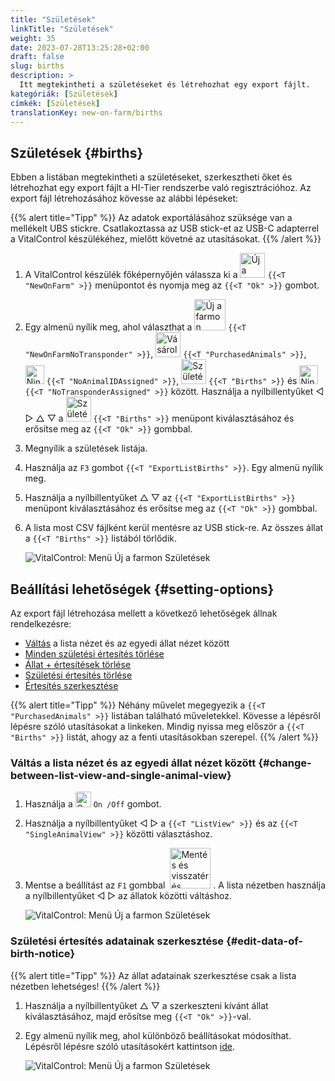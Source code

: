 ```yaml
---
title: "Születések"
linkTitle: "Születések"
weight: 35
date: 2023-07-28T13:25:28+02:00
draft: false
slug: births
description: >
  Itt megtekintheti a születéseket és létrehozhat egy export fájlt.
kategóriák: [Születések]
címkék: [Születések]
translationKey: new-on-farm/births
---
```

## Születések {#births}

Ebben a listában megtekintheti a születéseket, szerkesztheti őket és létrehozhat egy export fájlt a HI-Tier rendszerbe való regisztrációhoz. Az export fájl létrehozásához kövesse az alábbi lépéseket:

{{% alert title="Tipp" %}}
Az adatok exportálásához szüksége van a mellékelt UBS stickre. Csatlakoztassa az USB stick-et az USB-C adapterrel a VitalControl készülékéhez, mielőtt követné az utasításokat.
{{% /alert %}}

1. A VitalControl készülék főképernyőjén válassza ki a <img src="/icons/main/new-on-farm.svg" width="40" align="bottom" alt="Új a farmon" /> `{{<T "NewOnFarm" >}}` menüpontot és nyomja meg az `{{<T "Ok" >}}` gombot.

2. Egy almenü nyílik meg, ahol választhat a <img src="/icons/registration/new-on-farm-no-transponder.svg" width="50" align="bottom" alt="Új a farmon, transzponder nélkül" /> `{{<T "NewOnFarmNoTransponder" >}}`, <img src="/icons/main/new-on-farm.svg" width="40" align="bottom" alt="Vásárolt állatok" /> `{{<T "PurchasedAnimals" >}}`, <img src="/icons/registration/no-eartag-number.svg" width="30" align="bottom" alt="Nincs nemzeti állatazonosító" /> `{{<T "NoAnimalIDAssigned" >}}`, <img src="/icons/main/births.svg" width="40" align="bottom" alt="Születések" /> `{{<T "Births" >}}` és <img src="/icons/registration/no-transponder.svg" width="30" align="bottom" alt="Nincs transzponder" /> `{{<T "NoTransponderAssigned" >}}` között. Használja a nyílbillentyűket ◁ ▷ △ ▽ a <img src="/icons/main/births.svg" width="40" align="bottom" alt="Születések" /> `{{<T "Births" >}}` menüpont kiválasztásához és erősítse meg az `{{<T "Ok" >}}` gombbal.

3. Megnyílik a születések listája.

4. Használja az `F3` gombot `{{<T "ExportListBirths" >}}`. Egy almenü nyílik meg.

5. Használja a nyílbillentyűket △ ▽ az `{{<T "ExportListBirths" >}}` menüpont kiválasztásához és erősítse meg az `{{<T "Ok" >}}` gombbal.

6. A lista most CSV fájlként kerül mentésre az USB stick-re. Az összes állat a `{{<T "Births" >}}` listából törlődik.

    ![VitalControl: Menü Új a farmon Születések](../images/births.png "Születések")

## Beállítási lehetőségek {#setting-options}
 
Az export fájl létrehozása mellett a következő lehetőségek állnak rendelkezésre:

- [Váltás](#change-between-list-view-and-single-animal-view) a lista nézet és az egyedi állat nézet között
- [Minden születési értesítés törlése](../purchased-animals/#clear-all-purchase-notices)
- [Állat + értesítések törlése](../purchased-animals/#delete-animal--purchase-notice)
- [Születési értesítés törlése](../purchased-animals/#clear-notice-of-purchase)
- [Értesítés szerkesztése](#edit-data-of-birth-notice)

{{% alert title="Tipp" %}}
Néhány művelet megegyezik a `{{<T "PurchasedAnimals" >}}` listában található műveletekkel. Kövesse a lépésről lépésre szóló utasításokat a linkeken. Mindig nyissa meg először a `{{<T "Births" >}}` listát, ahogy az a fenti utasításokban szerepel.
{{% /alert %}}

### Váltás a lista nézet és az egyedi állat nézet között {#change-between-list-view-and-single-animal-view}

1. Használja a <img src="/icons/gear.svg" width="25" align="bottom" alt="Gear" /> `On /Off` gombot.

2. Használja a nyílbillentyűket ◁ ▷ a `{{<T "ListView" >}}` és az `{{<T "SingleAnimalView" >}}` közötti választáshoz.

3. Mentse a beállítást az `F1` gombbal &nbsp;<img src="/icons/footer/save_exit.svg" width="65" align="bottom" alt="Mentés és visszatérés" />&nbsp;. A lista nézetben használja a nyílbillentyűket ◁ ▷ az állatok közötti váltáshoz.

    ![VitalControl: Menü Új a farmon Születések](../images/change.png "Váltás a lista nézet és az egyedi állat nézet között")

### Születési értesítés adatainak szerkesztése {#edit-data-of-birth-notice}

{{% alert title="Tipp" %}}
Az állat adatainak szerkesztése csak a lista nézetben lehetséges!
{{% /alert %}}

1. Használja a nyílbillentyűket △ ▽ a szerkeszteni kívánt állat kiválasztásához, majd erősítse meg `{{<T "Ok" >}}`-val.

2. Egy almenü nyílik meg, ahol különböző beállításokat módosíthat. Lépésről lépésre szóló utasításokért kattintson [ide](/hu/docs/new/calving/#register-a-calving).

    ![VitalControl: Menü Új a farmon Születések](../images/edit2.png "Születési értesítés szerkesztése")
    
